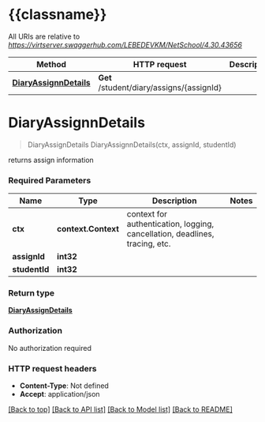 # {{classname}}

All URIs are relative to *https://virtserver.swaggerhub.com/LEBEDEVKM/NetSchool/4.30.43656*

Method | HTTP request | Description
------------- | ------------- | -------------
[**DiaryAssignnDetails**](DiaryApi.md#DiaryAssignnDetails) | **Get** /student/diary/assigns/{assignId} | 

# **DiaryAssignnDetails**
> DiaryAssignDetails DiaryAssignnDetails(ctx, assignId, studentId)


returns assign information

### Required Parameters

Name | Type | Description  | Notes
------------- | ------------- | ------------- | -------------
 **ctx** | **context.Context** | context for authentication, logging, cancellation, deadlines, tracing, etc.
  **assignId** | **int32**|  | 
  **studentId** | **int32**|  | 

### Return type

[**DiaryAssignDetails**](diaryAssignDetails.md)

### Authorization

No authorization required

### HTTP request headers

 - **Content-Type**: Not defined
 - **Accept**: application/json

[[Back to top]](#) [[Back to API list]](../README.md#documentation-for-api-endpoints) [[Back to Model list]](../README.md#documentation-for-models) [[Back to README]](../README.md)

